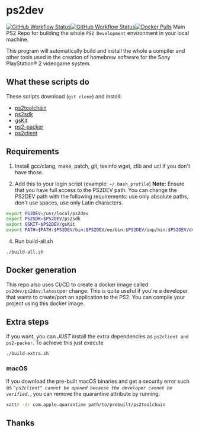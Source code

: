 # ps2dev
[![GitHub Workflow Status](https://img.shields.io/github/workflow/status/ps2dev/ps2dev/CI?label=CI&logo=github&style=for-the-badge)](https://github.com/ps2dev/ps2dev/actions?query=workflow%3ACI)[![GitHub Workflow Status](https://img.shields.io/github/workflow/status/ps2dev/ps2dev/CI-Docker?label=CI-Docker&logo=github&style=for-the-badge)](https://github.com/ps2dev/ps2dev/actions?query=workflow%3ACI-Docker)[![Docker Pulls](https://img.shields.io/docker/pulls/ps2dev/ps2dev?style=for-the-badge)](https://hub.docker.com/r/ps2dev/ps2dev/tags)
Main PS2 Repo for building the whole `PS2 Development` environment in your local machine.

This program will automatically build and install the whole a compiler and other tools used in the creation of homebrew software for the Sony PlayStation® 2 videogame system.

## What these scripts do

These scripts download (`git clone`) and install: 
- [ps2toolchain](https://github.com/ps2dev/ps2toolchain "ps2toolchain") 
- [ps2sdk](https://github.com/ps2dev/ps2sdk "ps2sdk") 
- [gsKit](https://github.com/ps2dev/gsKit "gsKit") 
- [ps2-packer](https://github.com/ps2dev/ps2-packer "ps2-packer") 
- [ps2client](https://github.com/ps2dev/ps2client "ps2client")

## Requirements

1. Install gcc/clang, make, patch, git, texinfo wget, zlib and ucl if you don't have those.

2. Add this to your login script (example: `~/.bash_profile`) 
**Note:** Ensure that you have full access to the PS2DEV path. You can change the PS2DEV path with the following requirements: use only absolute paths, don't use spaces, use only Latin characters.
```bash
export PS2DEV=/usr/local/ps2dev
export PS2SDK=$PS2DEV/ps2sdk
export GSKIT=$PS2DEV/gsKit
export PATH=$PATH:$PS2DEV/bin:$PS2DEV/ee/bin:$PS2DEV/iop/bin:$PS2DEV/dvp/bin:$PS2SDK/bin
```
4. Run build-all.sh  
```
./build-all.sh
```

## Docker generation
This repo also uses CI/CD to create a docker image called `ps2dev/ps2dev:latest`per change. This is quite useful if you're a developer that wants to create/port an application to the PS2. You can compile your project using this docker image.

## Extra steps
If you want, you can *JUST* install the extra dependencies as `ps2client and ps2-packer`. To achieve this just execute

```
./build-extra.sh
```

### macOS
If you download the pre-built macOS binaries and get a security error such as _`"ps2client" cannot be opened because the developer cannot be verified.`_, you can remove the quarantine attribute by running:

```bash
xattr -dr com.apple.quarantine path/to/prebuilt/ps2toolchain
```

## Thanks
